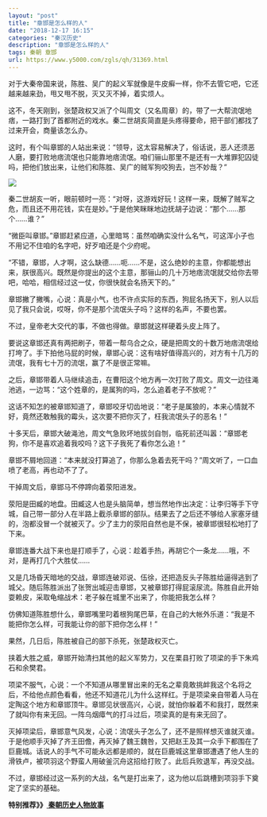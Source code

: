 ```yaml
---
layout: "post"
title: "章邯是怎么样的人"
date: "2018-12-17 16:15"
categories: "秦汉历史"
description: "章邯是怎么样的人"
tags: 秦朝 章邯
url: https://www.y5000.com/zgls/qh/31369.html
---
```






对于大秦帝国来说，陈胜、吴广的起义军就像是牛皮癣一样，你不去管它吧，它还越来越来劲，甩又甩不脱，灭又灭不掉，着实烦人。

这不，冬天刚到，张楚政权又派了个叫周文（又名周章）的，带了一大帮流氓地痞，一路打到了首都附近的戏水。秦二世胡亥简直是头疼得要命，把干部们都找了过来开会，商量该怎么办。

这时，有个叫章邯的人站出来说：“领导，这太容易解决了，俗话说，恶人还须恶人磨，要打败地痞流氓也只能靠地痞流氓。咱们骊山那里不是还有一大堆罪犯囚徒吗，把他们放出来，让他们和陈胜、吴广的贼军狗咬狗去，岂不妙哉？”

![](https://img.y5000.com/uploads/allimg/180711/8-1PG1095J2635.jpg)

秦二世胡亥一听，眼前顿时一亮：“对呀，这游戏好玩！这样一来，既解了贼军之危，而且还不用花钱，实在是妙。”于是他笑眯眯地边抚胡子边说：“那个……那个……谁？”

“微臣叫章邯。”章邯赶紧应道，心里暗骂：虽然咱确实没什么名气，可这浑小子也不用记不住咱的名字吧，好歹咱还是个少府呢。

“不错，章邯，人才啊，这么缺德……呃……不是，这么绝妙的主意，你都能想出来，朕很高兴。既然是你提出的这个主意，那骊山的几十万地痞流氓就交给你去带吧，哈哈，相信经过这一仗，你很快就会名扬天下的。”

章邯撇了撇嘴，心说：真是小气，也不许点实际的东西，狗屁名扬天下，别人以后见了我只会说，哎呀，你不是那个流氓头子吗？这样的名声，不要也罢。

不过，皇帝老大交代的事，不做也得做。章邯就这样硬着头皮上阵了。

要说这章邯还真有两把刷子，带着一帮乌合之众，硬是把周文的十数万地痞流氓给打垮了。手下拍他马屁的时候，章邯心说：这有啥好值得高兴的，对方有十几万的流氓，我有七十万的流氓，赢了不是很正常嘛。

之后，章邯带着人马继续追击，在曹阳这个地方再一次打败了周文。周文一边往渑池逃，一边骂：“这个姓章的，是属狗的吗，怎么追着老子不放呢？”

这话不知怎的被章邯知道了，章邯咬牙切齿地说：“老子是属狼的，本来心情就不好，竟然还敢触我的霉头，这次要不把你灭了，枉我流氓头子的恶名！”

十多天后，章邯大破渑池，周文气急败坏地拔剑自刎，临死前还叫嚣：“章邯老狗，你不是喜欢追着我咬吗？这下子我死了看你怎么追！”

章邯不屑地回道：“本来就没打算追了，你那么急着去死干吗？”周文听了，一口血喷了老高，再也动不了了。

干掉周文后，章邯马不停蹄向着荥阳进发。

荥阳是田臧的地盘。田臧这人也是头脑简单，想当然地作出决定：让李归等手下守城，自己带一部分人在半路上截杀章邯的部队。结果去了之后还不够给人家塞牙缝的，泡都没冒一个就被灭了。少了主力的荥阳自然也是不保，被章邯很轻松地打了下来。

章邯连番大战下来也是打顺手了，心说：趁着手热，再胡它个一条龙……哦，不对，是再打几个大胜仗……

又是几场昏天暗地的交战，章邯连破邓说、伍徐，还把造反头子陈胜给逼得逃到了城父。随后陈胜派出了张贺出城迎击章邯，又被章邯打得屁滚尿流。陈胜自此开始耍赖皮，采取龟缩战术：老子躲在城里不出来了，你能把我怎么样？

仿佛知道陈胜想什么，章邯嘴里叼着根狗尾巴草，在自己的大帐外乐道：“我是不能把你怎么样，可我能让你的部下把你怎么样！”

果然，几日后，陈胜被自己的部下杀死，张楚政权灭亡。

挟着大胜之威，章邯开始清扫其他的起义军势力，又在栗县打败了项梁的手下朱鸡石和余樊君。

项梁不服气，心说：一个不知道从哪里冒出来的无名之辈竟敢挑衅我这个名将之后，不给他点颜色看看，他还不知道花儿为什么这样红。于是项梁亲自带着人马在定陶这个地方和章邯顶牛。章邯见状很高兴，心说，就怕你躲着不和我打，既然来了就叫你有来无回。一阵乌烟瘴气的打斗过后，项梁真的是有来无回了。

灭掉项梁后，章邯意气风发，心说：流氓头子怎么了，还不是照样想灭谁就灭谁。于是他顺手灭掉了齐王田儋，再灭掉了魏王魏咎，又把赵王及其一众手下都围在了巨鹿城。话说人的手气不可能永远都是顺的，就在巨鹿城这里章邯遭遇了他人生的滑铁卢，被项羽这个野蛮人用破釜沉舟这招给打败了。此后兵败退军，再没交战。

不过，章邯经过这一系列的大战，名气是打出来了，这为他以后跳槽到项羽手下奠定了坚实的基础。

**特别推荐》》[ 秦朝历史人物故事](https://www.y5000.com/zgls/qh/31428.html)**
